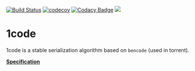 [![Build Status](https://travis-ci.org/soramitsu/1code-java.svg?branch=master)](https://travis-ci.org/soramitsu/1code-java)
[![codecov](https://codecov.io/gh/soramitsu/1code-java/branch/master/graph/badge.svg)](https://codecov.io/gh/soramitsu/1code-java)
[![Codacy Badge](https://api.codacy.com/project/badge/Grade/ff1ea7c68f6f4bd298b3f484046c7743)](https://www.codacy.com/app/Warchant/1code-java?utm_source=github.com&amp;utm_medium=referral&amp;utm_content=soramitsu/1code-java&amp;utm_campaign=Badge_Grade)
[![](https://jitpack.io/v/soramitsu/1code-java.svg)](https://jitpack.io/#soramitsu/1code-java)

# 1code

1code is a stable serialization algorithm based on `bencode` (used in torrent).

[**Specification**](./1code-spec.md)
